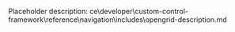 Placeholder description: ce\developer\custom-control-framework\reference\navigation\includes\opengrid-description.md